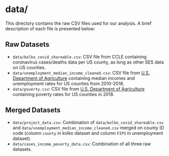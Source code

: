 # data/

This directory contains the raw CSV files used for our analysis.
A brief description of each file is presented below:

## Raw Datasets
* `data/kolko_covid_shareable.csv`: CSV file from CCLE containing coronavirus cases/deaths data per US county, as long as other SES data on US counties.
* `data/unemployment_median_income_cleaned.csv`: CSV file from [U.S. Department of Agriculture](https://www.ers.usda.gov/data-products/county-level-data-sets/download-data/) containing median incomes and unemployment rates for US counties from 2010-2018.
* `data/poverty.csv`: CSV file from [U.S. Department of Agriculture](https://www.ers.usda.gov/data-products/county-level-data-sets/download-data/) containing poverty rates for US counties in 2018.


## Merged Datasets
* `data/project_data.csv`: Combination of `data/kolko_covid_shareable.csv` and `data/unemployment_median_income_cleaned.csv` merged on county ID code (column `county` in kolko dataset and column `FIPS` in unemployment dataset).
* `data/cases_income_poverty_data.csv`: Combination of all three raw datasets.
